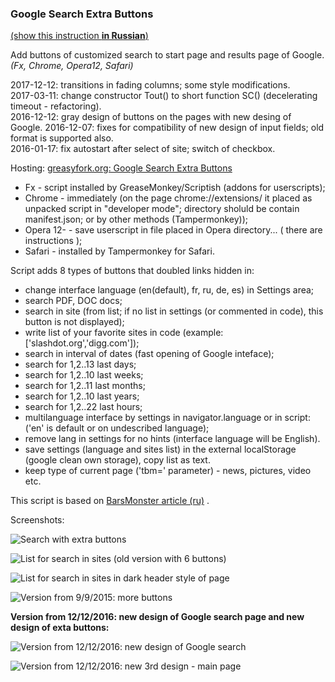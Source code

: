 ### Google Search Extra Buttons

[(show this instruction **in Russian**)](readmeRu.md)

Add buttons of customized search to start page and results page of Google.<br>
*(Fx, Chrome, Opera12, Safari)*

2017-12-12: transitions in fading columns; some style modifications.<br>
2017-03-11: change constructor Tout() to short function SC() (decelerating timeout - refactoring).<br>
2016-12-12: gray design of buttons on the pages with new desing of Google.
2016-12-07: fixes for compatibility of new design of input fields; old format is supported also.<br>
2016-01-17: fix autostart after select of site; switch of checkbox.

Hosting: [greasyfork.org: Google Search Extra Buttons](https://greasyfork.org/en/scripts/7543-google-search-extra-buttons)

* Fx - script installed by GreaseMonkey/Scriptish (addons for userscripts);
* Chrome - immediately (on the page chrome://extensions/ it placed as unpacked script in "developer mode"; directory sholuld be contain manifest.json; or by other methods (Tampermonkey));
* Opera 12- - save userscript in file placed in Opera directory... ( there are instructions );
* Safari - installed by Tampermonkey for Safari.

Script adds 8 types of buttons that doubled links hidden in:

* change interface language (en(default), fr, ru, de, es) in Settings area;
* search PDF, DOC docs;
* search in site (from list; if no list in settings (or commented in code), this button is not displayed);
* write list of your favorite sites in code (example: ['slashdot.org','digg.com']);
* search in interval of dates (fast opening of Google inteface);
* search for 1,2..13 last days;
* search for 1,2..10 last weeks;
* search for 1,2..11 last months;
* search for 1,2..10 last years;
* search for 1,2..22 last hours;
* multilanguage interface by settings in navigator.language or in script: ('en' is default or on undescribed language);
* remove lang in settings for no hints (interface language will be English).
* save settings (language and sites list) in the external localStorage (google clean own storage), copy list as text.
* keep type of current page ('tbm=' parameter) - news, pictures, video etc.

This script is based on [BarsMonster article (ru)](http://habrahabr.ru/post/179367/) .

Screenshots:

![Search with extra buttons](https://greasyfork.org/system/screenshots/screenshots/000/000/015/original/googleSearchExtraButtons-20150118-031446.png?14215417344)

![List for search in sites (old version with 6 buttons)](https://raw.githubusercontent.com/spmbt/googleSearchExtraButtons/master/googleSearchExtraButt20150218-white.png)

![List for search in sites in dark header style of page](https://raw.githubusercontent.com/spmbt/googleSearchExtraButtons/master/googleSearchExtraButt20150218-dark.png)

![Version from 9/9/2015: more buttons](https://raw.githubusercontent.com/spmbt/googleSearchExtraButtons/master/20150909-googleSearchExtra123week.png)

**Version from 12/12/2016: new design of Google search page and new design of exta buttons:**

![Version from 12/12/2016: new design of Google search](https://raw.githubusercontent.com/spmbt/googleSearchExtraButtons/master/2016-12-12_searchNewDesign3.png)

![Version from 12/12/2016: new 3rd design - main page](https://raw.githubusercontent.com/spmbt/googleSearchExtraButtons/master/2016-12-12_searchStartNewDes3.png)